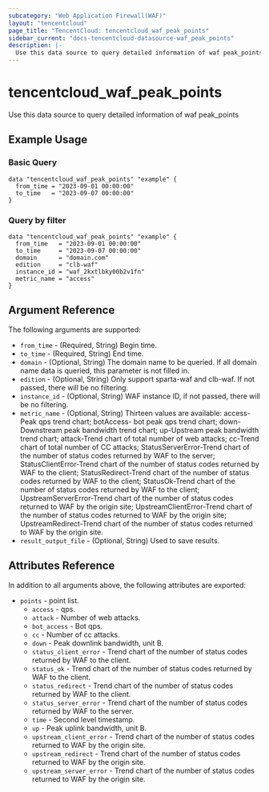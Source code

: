 ```yaml
---
subcategory: "Web Application Firewall(WAF)"
layout: "tencentcloud"
page_title: "TencentCloud: tencentcloud_waf_peak_points"
sidebar_current: "docs-tencentcloud-datasource-waf_peak_points"
description: |-
  Use this data source to query detailed information of waf peak_points
---
```


# tencentcloud_waf_peak_points

Use this data source to query detailed information of waf peak_points

## Example Usage

### Basic Query

```hcl
data "tencentcloud_waf_peak_points" "example" {
  from_time = "2023-09-01 00:00:00"
  to_time   = "2023-09-07 00:00:00"
}
```

### Query by filter

```hcl
data "tencentcloud_waf_peak_points" "example" {
  from_time   = "2023-09-01 00:00:00"
  to_time     = "2023-09-07 00:00:00"
  domain      = "domain.com"
  edition     = "clb-waf"
  instance_id = "waf_2kxtlbky00b2v1fn"
  metric_name = "access"
}
```

## Argument Reference

The following arguments are supported:

* `from_time` - (Required, String) Begin time.
* `to_time` - (Required, String) End time.
* `domain` - (Optional, String) The domain name to be queried. If all domain name data is queried, this parameter is not filled in.
* `edition` - (Optional, String) Only support sparta-waf and clb-waf. If not passed, there will be no filtering.
* `instance_id` - (Optional, String) WAF instance ID, if not passed, there will be no filtering.
* `metric_name` - (Optional, String) Thirteen values are available: access-Peak qps trend chart; botAccess- bot peak qps trend chart; down-Downstream peak bandwidth trend chart; up-Upstream peak bandwidth trend chart; attack-Trend chart of total number of web attacks; cc-Trend chart of total number of CC attacks; StatusServerError-Trend chart of the number of status codes returned by WAF to the server; StatusClientError-Trend chart of the number of status codes returned by WAF to the client; StatusRedirect-Trend chart of the number of status codes returned by WAF to the client; StatusOk-Trend chart of the number of status codes returned by WAF to the client; UpstreamServerError-Trend chart of the number of status codes returned to WAF by the origin site; UpstreamClientError-Trend chart of the number of status codes returned to WAF by the origin site; UpstreamRedirect-Trend chart of the number of status codes returned to WAF by the origin site.
* `result_output_file` - (Optional, String) Used to save results.

## Attributes Reference

In addition to all arguments above, the following attributes are exported:

* `points` - point list.
  * `access` - qps.
  * `attack` - Number of web attacks.
  * `bot_access` - Bot qps.
  * `cc` - Number of cc attacks.
  * `down` - Peak downlink bandwidth, unit B.
  * `status_client_error` - Trend chart of the number of status codes returned by WAF to the client.
  * `status_ok` - Trend chart of the number of status codes returned by WAF to the client.
  * `status_redirect` - Trend chart of the number of status codes returned by WAF to the client.
  * `status_server_error` - Trend chart of the number of status codes returned by WAF to the server.
  * `time` - Second level timestamp.
  * `up` - Peak uplink bandwidth, unit B.
  * `upstream_client_error` - Trend chart of the number of status codes returned to WAF by the origin site.
  * `upstream_redirect` - Trend chart of the number of status codes returned to WAF by the origin site.
  * `upstream_server_error` - Trend chart of the number of status codes returned to WAF by the origin site.


